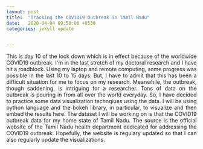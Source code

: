 ```yaml
---
layout: post
title:  "Tracking the COVID19 Outbreak in Tamil Nadu"
date:   2020-04-04 09:50:00 +0530
categories: jekyll update


---
```


<div style="text-align:justify">
<p>
This is day 10 of the lock down which is in effect because of the worldwide COVID19 outbreak. I'm in the last stretch of my doctoral research and I have hit a roadblock. Using my laptop and remote computing, some progress was possible in the last 10 to 15 days. But, I have to admit that this has been a difficult situation for me to focus on my research. Meanwhile, the outbreak, though saddening, is intriguing for a researcher. Tons of data on the outbreak is pouring in from all over the world everyday. So, I have decided to practice some data visualization technqiues using the data. I will be using python language and the bokeh library, in particular, to visualize and then embed the results here. The dataset I will be working on is that the COVID19 outbreak data for my home state of Tamil Nadu. The source is the official website of the Tamil Nadu health department dedicated for addressing the COVID19 outbreak. Hopefully, the website is regulary updated so that I can also regularly update the visualizations.
</p>
</div>
  <div class="bk-root" id="20dd8419-28c1-4214-b589-c25ed9d1da4d" data-root-id="1001"></div>
          <script type="application/json" id="1134">
          {"44075f9b-d1b0-4693-9fd1-e1b4bafc2d92":{"roots":{"references":[{"attributes":{"data_source":{"id":"1033"},"glyph":{"id":"1034"},"hover_glyph":null,"muted_glyph":null,"nonselection_glyph":{"id":"1035"},"selection_glyph":null,"view":{"id":"1037"}},"id":"1036","type":"GlyphRenderer"},{"attributes":{"active_drag":"auto","active_inspect":"auto","active_multi":null,"active_scroll":"auto","active_tap":"auto","tools":[{"id":"1019"},{"id":"1020"},{"id":"1021"},{"id":"1022"},{"id":"1023"},{"id":"1024"}]},"id":"1026","type":"Toolbar"},{"attributes":{},"id":"1041","type":"CategoricalTickFormatter"},{"attributes":{"bottom_units":"screen","fill_alpha":0.5,"fill_color":"lightgrey","left_units":"screen","level":"overlay","line_alpha":1.0,"line_color":"black","line_dash":[4,4],"line_width":2,"render_mode":"css","right_units":"screen","top_units":"screen"},"id":"1025","type":"BoxAnnotation"},{"attributes":{"fill_color":{"value":"black"},"top":{"field":"top"},"width":{"value":0.8},"x":{"field":"x"}},"id":"1034","type":"VBar"},{"attributes":{"formatter":{"id":"1041"},"major_label_orientation":1.5707963267948966,"ticker":{"id":"1013"}},"id":"1012","type":"CategoricalAxis"},{"attributes":{},"id":"1039","type":"BasicTickFormatter"},{"attributes":{"text":"Number of positive cases over time"},"id":"1002","type":"Title"},{"attributes":{},"id":"1008","type":"CategoricalScale"},{"attributes":{},"id":"1013","type":"CategoricalTicker"},{"attributes":{"end":431},"id":"1006","type":"Range1d"},{"attributes":{},"id":"1010","type":"LinearScale"},{"attributes":{"axis":{"id":"1012"},"ticker":null},"id":"1014","type":"Grid"},{"attributes":{"formatter":{"id":"1039"},"ticker":{"id":"1016"}},"id":"1015","type":"LinearAxis"},{"attributes":{"below":[{"id":"1012"}],"center":[{"id":"1014"},{"id":"1018"}],"left":[{"id":"1015"}],"plot_height":500,"plot_width":800,"renderers":[{"id":"1036"}],"title":{"id":"1002"},"toolbar":{"id":"1026"},"x_range":{"id":"1004"},"x_scale":{"id":"1008"},"y_range":{"id":"1006"},"y_scale":{"id":"1010"}},"id":"1001","subtype":"Figure","type":"Plot"},{"attributes":{},"id":"1016","type":"BasicTicker"},{"attributes":{"axis":{"id":"1015"},"dimension":1,"ticker":null},"id":"1018","type":"Grid"},{"attributes":{"overlay":{"id":"1025"}},"id":"1021","type":"BoxZoomTool"},{"attributes":{},"id":"1024","type":"HelpTool"},{"attributes":{"factors":["05-Mar","06-Mar","07-Mar","08-Mar","09-Mar","10-Mar","11-Mar","12-Mar","13-Mar","14-Mar","15-Mar","16-Mar","17-Mar","18-Mar","19-Mar","20-Mar","21-Mar","22-Mar","23-Mar","24-Mar","25-Mar","26-Mar","27-Mar","28-Mar","29-Mar","30-Mar","31-Mar","01-Apr","02-Apr","03-Apr"]},"id":"1004","type":"FactorRange"},{"attributes":{"data":{"top":[0,0,1,0,1,1,1,1,1,1,1,1,1,2,3,3,6,7,9,15,23,29,38,42,50,67,124,234,309,411],"x":["05-Mar","06-Mar","07-Mar","08-Mar","09-Mar","10-Mar","11-Mar","12-Mar","13-Mar","14-Mar","15-Mar","16-Mar","17-Mar","18-Mar","19-Mar","20-Mar","21-Mar","22-Mar","23-Mar","24-Mar","25-Mar","26-Mar","27-Mar","28-Mar","29-Mar","30-Mar","31-Mar","01-Apr","02-Apr","03-Apr"]},"selected":{"id":"1044"},"selection_policy":{"id":"1043"}},"id":"1033","type":"ColumnDataSource"},{"attributes":{},"id":"1019","type":"PanTool"},{"attributes":{},"id":"1020","type":"WheelZoomTool"},{"attributes":{},"id":"1043","type":"UnionRenderers"},{"attributes":{},"id":"1044","type":"Selection"},{"attributes":{},"id":"1022","type":"SaveTool"},{"attributes":{},"id":"1023","type":"ResetTool"},{"attributes":{"source":{"id":"1033"}},"id":"1037","type":"CDSView"},{"attributes":{"fill_alpha":{"value":0.1},"fill_color":{"value":"black"},"line_alpha":{"value":0.1},"top":{"field":"top"},"width":{"value":0.8},"x":{"field":"x"}},"id":"1035","type":"VBar"}],"root_ids":["1001"]},"title":"Bokeh Application","version":"2.0.1"}}
        </script>
        <script type="text/javascript">
          (function() {
            var fn = function() {
              Bokeh.safely(function() {
                (function(root) {
                  function embed_document(root) {
                    
                  var docs_json = document.getElementById('1134').textContent;
                  var render_items = [{"docid":"44075f9b-d1b0-4693-9fd1-e1b4bafc2d92","root_ids":["1001"],"roots":{"1001":"20dd8419-28c1-4214-b589-c25ed9d1da4d"}}];
                  root.Bokeh.embed.embed_items(docs_json, render_items);
                
                  }
                  if (root.Bokeh !== undefined) {
                    embed_document(root);
                  } else {
                    var attempts = 0;
                    var timer = setInterval(function(root) {
                      if (root.Bokeh !== undefined) {
                        clearInterval(timer);
                        embed_document(root);
                      } else {
                        attempts++;
                        if (attempts > 100) {
                          clearInterval(timer);
                          console.log("Bokeh: ERROR: Unable to run BokehJS code because BokehJS library is missing");
                        }
                      }
                    }, 10, root)
                  }
                })(window);
              });
            };
            if (document.readyState != "loading") fn();
            else document.addEventListener("DOMContentLoaded", fn);
          })();
        </script>


